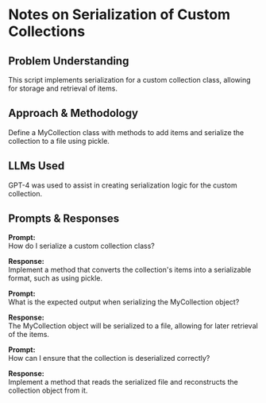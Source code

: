 # Notes on Serialization of Custom Collections

## Problem Understanding
This script implements serialization for a custom collection class, allowing for storage and retrieval of items.

## Approach & Methodology
Define a MyCollection class with methods to add items and serialize the collection to a file using pickle.

## LLMs Used
GPT-4 was used to assist in creating serialization logic for the custom collection.

## Prompts & Responses
**Prompt:**  
How do I serialize a custom collection class?

**Response:**  
Implement a method that converts the collection's items into a serializable format, such as using pickle.

**Prompt:**  
What is the expected output when serializing the MyCollection object?

**Response:**  
The MyCollection object will be serialized to a file, allowing for later retrieval of the items.

**Prompt:**  
How can I ensure that the collection is deserialized correctly?

**Response:**  
Implement a method that reads the serialized file and reconstructs the collection object from it.

